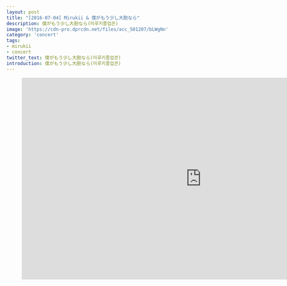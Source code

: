 ```yaml
---
layout: post
title: "[2016-07-04] Mirukii & 僕がもう少し大胆なら"
description: 僕がもう少し大胆なら(미루키졸업콘)
image: 'https://cdn-pro.dprcdn.net/files/acc_501207/bLWgNn'
category: 'concert'
tags:
- mirukii
- concert
twitter_text: 僕がもう少し大胆なら(미루키졸업콘)
introduction: 僕がもう少し大胆なら(미루키졸업콘)
---
```

<figure class="video_container">
<iframe width="936" height="526" src="https://serviceapi.nmv.naver.com/flash/convertIframeTag.nhn?vid=0A873572B8453535942719E3EE1BB08EFD89&outKey=V1260ec3100310606a0c7d76c38b57475a7bea4a41716219463d2d76c38b57475a7be" frameborder="no" scrolling="no" webkitallowfullscreen mozallowfullscreen allowfullscreen></iframe>
</figure>
